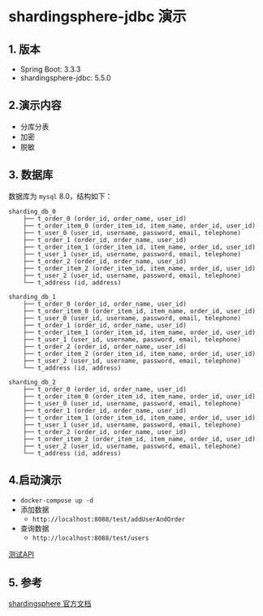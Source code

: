 # shardingsphere-jdbc 演示

## 1. 版本
- Spring Boot: 3.3.3
- shardingsphere-jdbc: 5.5.0

## 2.演示内容
- 分库分表
- 加密
- 脱敏

## 3. 数据库
数据库为 `mysql` 8.0，结构如下：
```
sharding_db_0
    ├── t_order_0 (order_id, order_name, user_id)
    ├── t_order_item_0 (order_item_id, item_name, order_id, user_id)
    ├── t_user_0 (user_id, username, password, email, telephone)
    ├── t_order_1 (order_id, order_name, user_id)
    ├── t_order_item_1 (order_item_id, item_name, order_id, user_id)
    ├── t_user_1 (user_id, username, password, email, telephone)
    ├── t_order_2 (order_id, order_name, user_id)
    ├── t_order_item_2 (order_item_id, item_name, order_id, user_id)
    ├── t_user_2 (user_id, username, password, email, telephone)
    └── t_address (id, address)

sharding_db_1
    ├── t_order_0 (order_id, order_name, user_id)
    ├── t_order_item_0 (order_item_id, item_name, order_id, user_id)
    ├── t_user_0 (user_id, username, password, email, telephone)
    ├── t_order_1 (order_id, order_name, user_id)
    ├── t_order_item_1 (order_item_id, item_name, order_id, user_id)
    ├── t_user_1 (user_id, username, password, email, telephone)
    ├── t_order_2 (order_id, order_name, user_id)
    ├── t_order_item_2 (order_item_id, item_name, order_id, user_id)
    ├── t_user_2 (user_id, username, password, email, telephone)
    └── t_address (id, address)

sharding_db_2
    ├── t_order_0 (order_id, order_name, user_id)
    ├── t_order_item_0 (order_item_id, item_name, order_id, user_id)
    ├── t_user_0 (user_id, username, password, email, telephone)
    ├── t_order_1 (order_id, order_name, user_id)
    ├── t_order_item_1 (order_item_id, item_name, order_id, user_id)
    ├── t_user_1 (user_id, username, password, email, telephone)
    ├── t_order_2 (order_id, order_name, user_id)
    ├── t_order_item_2 (order_item_id, item_name, order_id, user_id)
    ├── t_user_2 (user_id, username, password, email, telephone)
    └── t_address (id, address)
```

## 4.启动演示
- `docker-compose up -d`
- 添加数据
  - `http://localhost:8088/test/addUserAndOrder`
- 查询数据
  - `http://localhost:8088/test/users`

[测试API](api%2Ftest_api.http)

## 5. 参考
[shardingsphere 官方文档](https://shardingsphere.apache.org/document/current/cn/overview/)